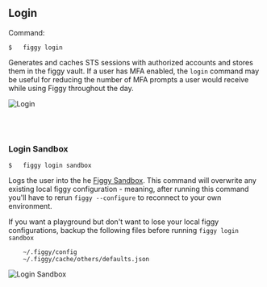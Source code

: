 
## Login

Command:

    $   figgy login
        
Generates and caches STS sessions with authorized accounts and stores them in the figgy vault. If a user has MFA enabled,
the `login` command may be useful for reducing the number of MFA prompts a user would receive while using Figgy 
throughout the day. 

![Login](/images/gifs/login.gif)

<br/><br/>

### Login Sandbox

    $   figgy login sandbox
    
Logs the user into the he [Figgy Sandbox](/getting-started/sandbox.html). This command will overwrite any existing
local figgy configuration - meaning, after running this command you'll have to rerun `figgy --configure` to 
reconnect to your own environment.

If you want a playground but don't want to lose your local figgy configurations, backup the following files
before running `figgy login sandbox`

        ~/.figgy/config
        ~/.figgy/cache/others/defaults.json
        
![Login Sandbox](/images/gifs/login-sandbox.gif)
<br/>